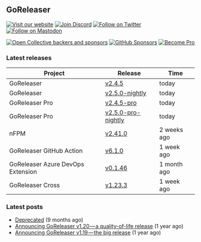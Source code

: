 ## GoReleaser

[![Visit our website](https://img.shields.io/badge/website-4285F4?style=for-the-badge&logo=googlechrome&logoColor=white)](https://goreleaser.com)
[![Join Discord](https://img.shields.io/badge/Discord-5865F2?style=for-the-badge&logo=discord&logoColor=white)](https://discord.gg/RGEBtg8vQ6)
[![Follow on Twitter](https://img.shields.io/badge/twitter-1DA1F2?style=for-the-badge&logo=twitter&logoColor=white)](https://twitter.com/goreleaser)
[![Follow on Mastodon](https://img.shields.io/badge/mastodon-6364FF?style=for-the-badge&logo=mastodon&logoColor=white)](https://fosstodon.org/@goreleaser)

[![Open Collective backers and sponsors](https://img.shields.io/opencollective/all/goreleaser?logo=opencollective&style=for-the-badge)](https://opencollective.com/goreleaser)
[![GitHub Sponsors](https://img.shields.io/github/sponsors/caarlos0?logo=github&style=for-the-badge)](https://github.com/sponsors/caarlos0)
[![Become Pro](https://img.shields.io/badge/pro_license-36A9AE?style=for-the-badge&logo=gumroad&logoColor=white)](https://goreleaser.com/pro)

### Latest releases


| Project                           | Release                                                                                         | Time        |
| --------------------------------- | ----------------------------------------------------------------------------------------------- | ----------- |
| GoReleaser | [v2.4.5](https://github.com/goreleaser/goreleaser/releases/tag/v2.4.5) | today |
| GoReleaser | [v2.5.0-nightly](https://github.com/goreleaser/goreleaser/releases/tag/nightly) | today |
| GoReleaser Pro | [v2.4.5-pro](https://github.com/goreleaser/goreleaser-pro/releases/tag/v2.4.5-pro) | today |
| GoReleaser Pro | [v2.5.0-pro-nightly](https://github.com/goreleaser/goreleaser-pro/releases/tag/nightly) | today |
| nFPM | [v2.41.0](https://github.com/goreleaser/nfpm/releases/tag/v2.41.0) | 2 weeks ago |
| GoReleaser GitHub Action | [v6.1.0](https://github.com/goreleaser/goreleaser-action/releases/tag/v6.1.0) | 1 week ago |
| GoReleaser Azure DevOps Extension | [v0.1.46](https://github.com/goreleaser/goreleaser-azure-devops-extension/releases/tag/v0.1.46) | 1 month ago |
| GoReleaser Cross | [v1.23.3](https://github.com/goreleaser/goreleaser-cross/releases/tag/v1.23.3) | 1 week ago |


### Latest posts
- [Deprecated](https://blog.goreleaser.com/deprecated-2c73be35b208?source=rss----17aa0cbd263f---4) (9 months ago)
- [Announcing GoReleaser v1.20 — a quality-of-life release](https://blog.goreleaser.com/announcing-goreleaser-v1-20-a-quality-of-life-release-1d5f847e87ed?source=rss----17aa0cbd263f---4) (1 year ago)
- [Announcing GoReleaser v1.19 — the big release](https://blog.goreleaser.com/announcing-goreleaser-v1-19-the-big-release-b01565c72658?source=rss----17aa0cbd263f---4) (1 year ago)
